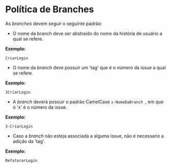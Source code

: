 # Política de Branches


As _branches_ devem seguir o seguinte padrão:

* O nome da branch deve ser abstraído do nome da história de usuário a qual se refere.

<b>Exemplo:</b>

```
CriarLogin
```

* O nome da _branch_ deve possuir um 'tag' que é o número da issue a qual se refere.

<b>Exemplo:</b>

```
3CriarLogin
```

* A _branch_ deverá possuir o padrão CamelCase ```x-NomeDaBranch ```, em que o 'x' é o número da issue.

<b>Exemplo:</b>

```
3-CriarLogin
```

* Caso a _branch_ não esteja associada a alguma issue, não é necessario a adição da 'tag'.

<b>Exemplo:</b>

```
RefatorarLogin
```

